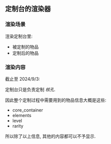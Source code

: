 ## 定制台的渲染器

### 渲染场景

渲染定制台里:
- 被定制的物品
- 定制后的物品

### 渲染内容

截止至 2024/9/3:

定制台只是负责定制 *核孔*.

因此整个定制过程中需要用到的物品信息大概是这些:
- core_container
- elements
- level
- rarity

所以除了以上信息, 其他的内容都可以不予显示.
